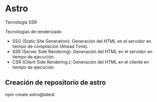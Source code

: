 # Astro

Tecnología SSR

Tecnologias de renderizado

- SSG (Static Site Generation): Generación del HTML en el servidor en tiempo de compilación (Ahead Time).
- SSR (Server Side Rendering): Generación del HTML en el servidor en tiempo de ejecución.
- CSR (Client Side Rendering.): Generación del HTML en el cliente en tiempo de ejecución.

## Creación de repositorio de astro

npm create astro@latest

